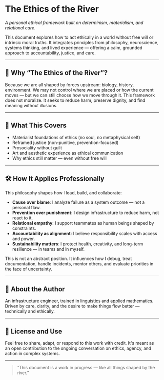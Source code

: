 # The Ethics of the River

*A personal ethical framework built on determinism, materialism, and relational care.*

This document explores how to act ethically in a world without free will or intrinsic moral truths. It integrates principles from philosophy, neuroscience, systems thinking, and lived experience — offering a calm, grounded approach to accountability, justice, and care.

---

## 🌊 Why “The Ethics of the River”?

Because we are all shaped by forces upstream: biology, history, environment.
We may not control where we are placed or how the current moves — but we can still choose how we move through it.
This framework does not moralize. It seeks to reduce harm, preserve dignity, and find meaning without illusions.

---

## 🧠 What This Covers

- Materialist foundations of ethics (no soul, no metaphysical self)
- Reframed justice (non-punitive, prevention-focused)
- Prosociality without guilt
- Art and aesthetic experience as ethical communication
- Why ethics still matter — even without free will

---

## 🛠 How It Applies Professionally

This philosophy shapes how I lead, build, and collaborate:

- **Cause over blame**: I analyze failure as a system outcome — not a personal flaw.
- **Prevention over punishment**: I design infrastructure to reduce harm, not react to it.
- **Relational empathy**: I support teammates as human beings shaped by constraints.
- **Accountability as alignment**: I believe responsibility scales with access and power.
- **Sustainability matters**: I protect health, creativity, and long-term resilience — in teams and in myself.

This is not an abstract position. It influences how I debug, treat documentation, handle incidents, mentor others, and evaluate priorities in the face of uncertainty.

---

## 📄 About the Author

An infrastructure engineer, trained in linguistics and applied mathematics.
Driven by care, clarity, and the desire to make things flow better — technically and ethically.

---

## 💬 License and Use

Feel free to share, adapt, or respond to this work with credit.
It's meant as an open contribution to the ongoing conversation on ethics, agency, and action in complex systems.

---

> “This document is a work in progress — like all things shaped by the river.”
